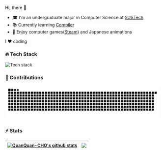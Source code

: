 Hi, there 👋

- 🎓 I'm an undergraduate major in Computer Science at [SUSTech](https://sustech.edu.cn/en)
- 📚 Currently learning [Compiler](https://suif.stanford.edu/dragonbook)
- 🥰 Enjoy computer games([Steam](https://steamcommunity.com/profiles/76561198387161037)) and Japanese animations

I ❤️ coding

### 🔥 Tech Stack

![Tech stack](https://skillicons.dev/icons?i=python,java,spring,maven,mysql,redis,kafka,nginx,docker,git&theme=light)

### 🚀 Contributions
<picture>
  <source media="(prefers-color-scheme: dark)" srcset="./assets/contribution-snake-dark.svg" />
  <source media="(prefers-color-scheme: light)" srcset="./assets/contribution-snake.svg" />
  <img alt="github-snake" src="./assets/contribution-snake.svg" />
</picture>

### ⚡ Stats

| <a href="https://github.com/anuraghazra/github-readme-stats"><img align="center" src="https://github-readme-stats.vercel.app/api?username=QuanQuan-CHO&show_icons=true&hide_border=true" alt="QuanQuan-CHO's github stats" /></a> | <a href="https://github.com/anuraghazra/github-readme-stats"><img align="center" src="https://github-readme-stats.vercel.app/api/top-langs/?username=QuanQuan-CHO&layout=compact&hide_border=true&exclude_repo=QuanQuan-CHO.github.io&hide=html" /></a> |
| ------------------------------------------------------------ | ------------------------------------------------------------ |
